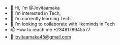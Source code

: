 - 👋 Hi, I’m @Jovitaamaka
- 👀 I’m interested in Tech, 
- 🌱 I’m currently learning Tech 
- 💞️ I’m looking to collaborate with likeminds in Tech
- 📫 How to reach me +2348178945577
- 📧 jovitaamaka45@gmail.com

<!---
Jovitaamaka/Jovitaamaka is a ✨ special ✨ repository because its `README.md` (this file) appears on your GitHub profile.
You can click the Preview link to take a look at your changes.
--->
